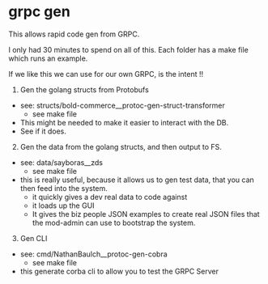 # grpc gen


This allows rapid code gen from GRPC.

I only had 30 minutes to spend on all of this.
Each folder has a make file which runs an example.

If we like this we can  use for our own GRPC, is the intent !!


1. Gen the golang structs from Protobufs
- see: structs/bold-commerce__protoc-gen-struct-transformer
	- see make file
- This might be needed to make it easier to interact with the DB.
- See if it does.


2. Gen the data from the golang structs, and then output to FS.
- see: data/sayboras__zds
	- see make file
- this is really useful, because it allows us to gen test data, that you can then feed into the system.
	- it quickly gives a dev real data to code against
	- it loads up the GUI
	- It gives the biz people JSON examples to create real JSON files that the mod-admin can use to bootstrap the system.


3. Gen CLI 
- see: cmd/NathanBaulch__protoc-gen-cobra
	- see make file
- this generate corba cli to allow you to test the GRPC Server
